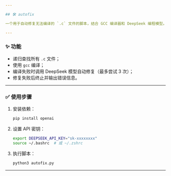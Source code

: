 ```yaml
---

## 🛠 autofix

一个用于自动修复无法编译的 `.c` 文件的脚本，结合 GCC 编译器和 DeepSeek 编程模型。

---
```


### ✨ 功能

* 递归查找所有 `.c` 文件；
* 使用 `gcc` 编译；
* 编译失败时调用 DeepSeek 模型自动修复（最多尝试 3 次）；
* 修复失败后终止并输出错误信息。

---

### ✅ 使用步骤

1. 安装依赖：

   ```bash
   pip install openai
   ```

2. 设置 API 密钥：

   ```bash
   export DEEPSEEK_API_KEY="sk-xxxxxxxx"
   source ~/.bashrc  # 或 ~/.zshrc
   ```

3. 执行脚本：

   ```bash
   python3 autofix.py
   ```

---
